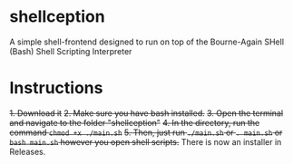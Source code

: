 # shellception
A simple shell-frontend designed to run on top of the Bourne-Again SHell (Bash) Shell Scripting Interpreter
# Instructions
~~1. Download it~~
~~2. Make sure you have bash installed.~~
~~3. Open the terminal and navigate to the folder "shellception"~~
~~4. In the directory, run the command ``chmod +x ./main.sh``~~
~~5. Then, just run ``./main.sh`` or ``. main.sh`` or ``bash main.sh`` however you open shell scripts.~~
There is now an installer in Releases.
